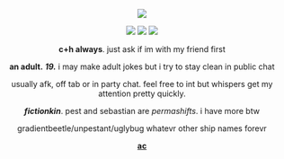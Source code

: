 <p align="center">
  <img src="https://i.postimg.cc/zGvC6Jsq/uuuuuhggggggg.jpg" />
</p>
<p align="center">
  <img src="https://i.postimg.cc/jqG6m0sf/agen.png" /> <img src="https://i.postimg.cc/GhGP1725/augh.png" /> <img src="https://i.postimg.cc/Gmjk44vP/achil.png" />
</p>

<div align="center">
  
**c+h always**. just ask if im with my friend first

**an adult.** ***19.*** i may make adult jokes but i try to stay clean in public chat

usually afk, off tab or in party chat. feel free to int but whispers get my attention pretty quickly.

***fictionkin***. pest and sebastian are *permashifts*. i have more btw

gradientbeetle/unpestant/uglybug whatevr other ship names forevr

[**ac**](https://x.com/misteroldsport/status/1757747832986198515/photo/1)
</div>

